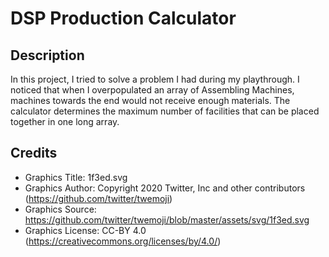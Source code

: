 # DSP Production Calculator

## Description

In this project, I tried to solve a problem I had during my playthrough.
I noticed that when I overpopulated an array of Assembling Machines, machines towards the end would not receive enough materials.
The calculator determines the maximum number of facilities that can be placed together in one long array.

## Credits

- Graphics Title: 1f3ed.svg
- Graphics Author: Copyright 2020 Twitter, Inc and other contributors (https://github.com/twitter/twemoji)
- Graphics Source: https://github.com/twitter/twemoji/blob/master/assets/svg/1f3ed.svg
- Graphics License: CC-BY 4.0 (https://creativecommons.org/licenses/by/4.0/)
